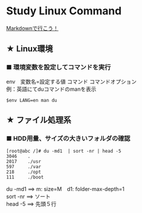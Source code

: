 Study Linux Command
===============================
[Markdownで行こう！](https://gist.github.com/wate/7072365)


## ★ Linux環境

### ■ 環境変数を設定してコマンドを実行
env　変数名=設定する値 コマンド コマンドオプション  
例：英語にてduコマンドのmanを表示

    $env LANG=en man du

## ★ ファイル処理系

### ■ HDD用量、サイズの大きいフォルダの確認
    [root@abc /]# du -md1  | sort -nr | head -5
    3046    .
    2017    ./usr
    597     ./var
    218     ./opt
    111     ./boot

du -md1 ==> m: size=M　d1: folder-max-depth=1  
sort -nr ==> ソート  
head -5 ==> 先頭５行  
